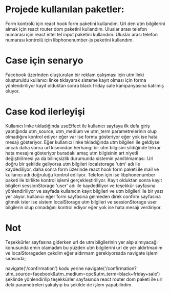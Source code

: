# Projede kullanılan paketler:

Form kontrolü için react hook form paketini kullandım.
Url den utm bilgilerini almak için react router dom paketini kullandım.
Uluslar arası telefon numarası için react intel tel input paketini kullandım.
Uluslar arası telefon numarası kontrolü için libphonenumber-js paketini kullandım.

# Case için senaryo

Facebook üzerinden oluşturulan bir reklam çalışması için utm linki oluşturuldu kullanıcı linke tıklayarak sisteme kayıt olması için forma yönlendiriliyor kayıt olduktan sonra black friday sale kampanyasına katılmış oluyor.

# Case kod ilerleyişi

Kullanıcı linke tıkladığında useEffect ile kullanıcı sayfaya ilk defa giriş yaptığında utm_source, utm_medium ve utm_term parametrelerinin olup olmadığını kontrol ediyor eğer var ise formu gösteriyor eğer yok ise hata mesajı gösteriyor. Eğer kullanıcı linke tıkladığında utm bilgileri ile geldiyse ancak daha sonra url kısmından herhangi bir utm bilgisini sildiğinde tekrar hata mesajını gösteriyor buradaki amaç utm bilgisinin art niyetli değiştirilmesi ya da bilinçsizlik durumunda sistemin yanıltılmaması. Url doğru bir şekilde geliyorsa utm bilgileri localstorage 'utm' adı ile kaydediliyor. daha sonra form üzerinde react hook form paketi ile mail ve kullanıcı adı doğruluğu kontrol ediliyor. Telefon için ise libphonenumber paketi ile birlikte kontrol işlemi gerçekleştiriliyor. Kayıt olduktan sonra kayıt bilgileri sessionStorage 'user' adı ile kaydediliyor ve teşekkür sayfasına yönlendiriliyor ve sayfada kullanıcın kayıt bilgileri ve utm bilgileri ile bir yazı yer alıyor. kullanıcı eğer form sayfasına gelmeden direk confirm sayfasına gitmek ister ise sistem localStorage utm bilgileri ve sessionStorage user bilgilerin olup olmadığını kontrol ediyor eğer yok ise hata mesajı verdiriyor.

# Not

Teşekkürler sayfasına giderken url de utm bilgilerinin yer alıp almıyacağı konusunda emin olamadım bu yüzden utm bilgilerini url de yer aldırtmadım ve localStorageden çekdim eğer aldırmam gerekiyorsada navigate işlemi sırasında;

navigate('/confirmation') kodu yerine
navigate('/confirmation?utm_source=facebook&utm_medium=cpc&utm_term=black+friday+sale') şeklinde yönlendirilip teşekkürler sayfasında react router dom paketi ile url deki parametreleri yakalyıp bu şekilde de işlem yapabilirdim.
